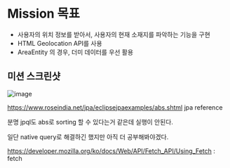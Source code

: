 # Mission 목표
* 사용자의 위치 정보를 받아서, 사용자의 현재 소재지를 파악하는 기능을 구현
* HTML Geolocation API를 사용
* AreaEntity 의 경우, 더미 데이터를 우선 활용
## 미션 스크린샷
![image](https://user-images.githubusercontent.com/80913353/167592952-10ec5352-df65-4b85-827e-c7a84b6f90af.png)


https://www.roseindia.net/jpa/eclipsejpaexamples/abs.shtml jpa reference

분명 jpql도 abs로 sorting 할 수 있다는거 같은데 실행이 안된다.

일단 native query로 해결하긴 했지만 아직 더 공부해봐야겠다.

https://developer.mozilla.org/ko/docs/Web/API/Fetch_API/Using_Fetch : fetch
